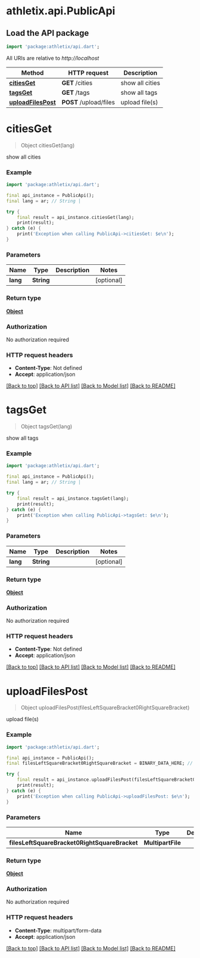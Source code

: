 # athletix.api.PublicApi

## Load the API package
```dart
import 'package:athletix/api.dart';
```

All URIs are relative to *http://localhost*

Method | HTTP request | Description
------------- | ------------- | -------------
[**citiesGet**](PublicApi.md#citiesget) | **GET** /cities | show all cities
[**tagsGet**](PublicApi.md#tagsget) | **GET** /tags | show all tags
[**uploadFilesPost**](PublicApi.md#uploadfilespost) | **POST** /upload/files | upload file(s)


# **citiesGet**
> Object citiesGet(lang)

show all cities

### Example
```dart
import 'package:athletix/api.dart';

final api_instance = PublicApi();
final lang = ar; // String | 

try {
    final result = api_instance.citiesGet(lang);
    print(result);
} catch (e) {
    print('Exception when calling PublicApi->citiesGet: $e\n');
}
```

### Parameters

Name | Type | Description  | Notes
------------- | ------------- | ------------- | -------------
 **lang** | **String**|  | [optional] 

### Return type

[**Object**](Object.md)

### Authorization

No authorization required

### HTTP request headers

 - **Content-Type**: Not defined
 - **Accept**: application/json

[[Back to top]](#) [[Back to API list]](../README.md#documentation-for-api-endpoints) [[Back to Model list]](../README.md#documentation-for-models) [[Back to README]](../README.md)

# **tagsGet**
> Object tagsGet(lang)

show all tags

### Example
```dart
import 'package:athletix/api.dart';

final api_instance = PublicApi();
final lang = ar; // String | 

try {
    final result = api_instance.tagsGet(lang);
    print(result);
} catch (e) {
    print('Exception when calling PublicApi->tagsGet: $e\n');
}
```

### Parameters

Name | Type | Description  | Notes
------------- | ------------- | ------------- | -------------
 **lang** | **String**|  | [optional] 

### Return type

[**Object**](Object.md)

### Authorization

No authorization required

### HTTP request headers

 - **Content-Type**: Not defined
 - **Accept**: application/json

[[Back to top]](#) [[Back to API list]](../README.md#documentation-for-api-endpoints) [[Back to Model list]](../README.md#documentation-for-models) [[Back to README]](../README.md)

# **uploadFilesPost**
> Object uploadFilesPost(filesLeftSquareBracket0RightSquareBracket)

upload file(s)

### Example
```dart
import 'package:athletix/api.dart';

final api_instance = PublicApi();
final filesLeftSquareBracket0RightSquareBracket = BINARY_DATA_HERE; // MultipartFile | 

try {
    final result = api_instance.uploadFilesPost(filesLeftSquareBracket0RightSquareBracket);
    print(result);
} catch (e) {
    print('Exception when calling PublicApi->uploadFilesPost: $e\n');
}
```

### Parameters

Name | Type | Description  | Notes
------------- | ------------- | ------------- | -------------
 **filesLeftSquareBracket0RightSquareBracket** | **MultipartFile**|  | [optional] 

### Return type

[**Object**](Object.md)

### Authorization

No authorization required

### HTTP request headers

 - **Content-Type**: multipart/form-data
 - **Accept**: application/json

[[Back to top]](#) [[Back to API list]](../README.md#documentation-for-api-endpoints) [[Back to Model list]](../README.md#documentation-for-models) [[Back to README]](../README.md)

